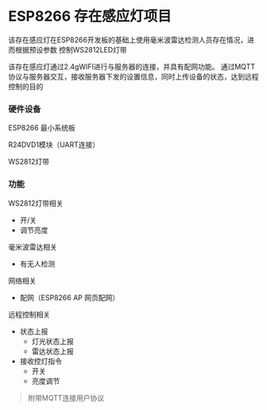 # ESP8266 存在感应灯项目

该存在感应灯在ESP8266开发板的基础上使用毫米波雷达检测人员存在情况，进而根据预设参数 控制WS2812LED灯带

该存在感应灯通过2.4gWIFI进行与服务器的连接，并具有配网功能。
通过MQTT协议与服务器交互，接收服务器下发的设置信息，同时上传设备的状态，达到远程控制的目的

### 硬件设备

ESP8266 最小系统板

R24DVD1模块（UART连接）

WS2812灯带

### 功能

WS2812灯带相关

- 开/关
- 调节亮度

毫米波雷达相关

- 有无人检测

网络相关

- 配网（ESP8266 AP 网页配网）

远程控制相关

- 状态上报
  - 灯光状态上报
  - 雷达状态上报
- 接收控灯指令
  - 开关
  - 亮度调节

> 附带MQTT连接用户协议

